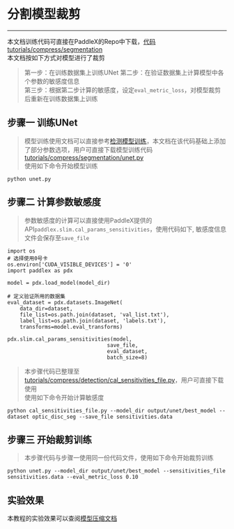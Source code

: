 # 分割模型裁剪

---
本文档训练代码可直接在PaddleX的Repo中下载，[代码tutorials/compress/segmentation](https://github.com/PaddlePaddle/PaddleX/blob/develop/tutorials/compress/segmentation)  
本文档按如下方式对模型进行了裁剪
> 第一步：在训练数据集上训练UNet
> 第二步：在验证数据集上计算模型中各个参数的敏感度信息  
> 第三步：根据第二步计算的敏感度，设定`eval_metric_loss`，对模型裁剪后重新在训练数据集上训练

## 步骤一 训练UNet
> 模型训练使用文档可以直接参考[检测模型训练](../train/segmentation.md)，本文档在该代码基础上添加了部分参数选项，用户可直接下载模型训练代码[tutorials/compress/segmentation/unet.py](https://github.com/PaddlePaddle/PaddleX/blob/develop/tutorials/compress/segmentation/unet.py)  
> 使用如下命令开始模型训练
```
python unet.py
```

## 步骤二 计算参数敏感度
> 参数敏感度的计算可以直接使用PaddleX提供的API`paddlex.slim.cal_params_sensitivities`，使用代码如下, 敏感度信息文件会保存至`save_file`

```
import os
# 选择使用0号卡
os.environ['CUDA_VISIBLE_DEVICES'] = '0'
import paddlex as pdx

model = pdx.load_model(model_dir)

# 定义验证所用的数据集
eval_dataset = pdx.datasets.ImageNet(
    data_dir=dataset,
    file_list=os.path.join(dataset, 'val_list.txt'),
    label_list=os.path.join(dataset, 'labels.txt'),
    transforms=model.eval_transforms)

pdx.slim.cal_params_sensitivities(model,
                                save_file,
                                eval_dataset,
                                batch_size=8)
```
> 本步骤代码已整理至[tutorials/compress/detection/cal_sensitivities_file.py](https://github.com/PaddlePaddle/PaddleX/blob/develop/tutorials/compress/segmentation/cal_sensitivities_file.py)，用户可直接下载使用  
> 使用如下命令开始计算敏感度
```
python cal_sensitivities_file.py --model_dir output/unet/best_model --dataset optic_disc_seg --save_file sensitivities.data
```

## 步骤三 开始裁剪训练
> 本步骤代码与步骤一使用同一份代码文件，使用如下命令开始裁剪训练
```
python unet.py --model_dir output/unet/best_model --sensitivities_file sensitivities.data --eval_metric_loss 0.10
```

## 实验效果
本教程的实验效果可以查阅[模型压缩文档](../../slim/prune.md)
